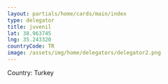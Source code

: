 ```yaml
---
layout: partials/home/cards/main/index
type: delegator
title: juvenil
lat: 38.963745
lng: 35.243320
countryCode: TR
image: /assets/img/home/delegators/delegator2.png
---
```


Country: Turkey
